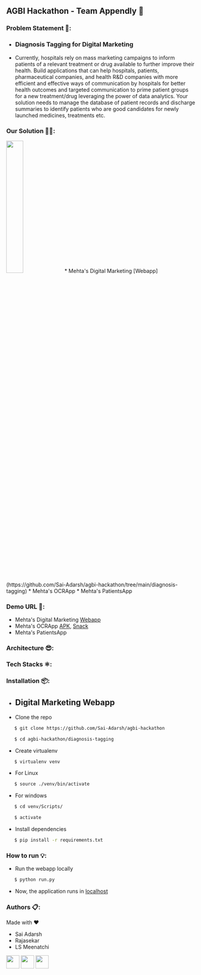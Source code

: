 ## AGBI Hackathon - Team Appendly 🚀

### Problem Statement 🤔:
* ### Diagnosis Tagging for Digital Marketing
* Currently, hospitals rely on mass marketing campaigns to inform patients of a relevant treatment or drug available to further improve their health. Build applications that can help hospitals, patients, pharmaceutical companies, and health R&D companies with more efficient and effective ways of communication by hospitals for better health outcomes and targeted communication to prime patient groups for a new treatment/drug leveraging the power of data analytics. Your solution needs to manage the database of patient records and discharge summaries to identify patients who are good candidates for newly launched medicines, treatments etc.

### Our Solution 👨‍💻:
<img src="https://github.com/Sai-Adarsh/agbi-hackathon/blob/main/diagnosis-tagging/app/base/static/assets/img/icon.png" width="30%">
* Mehta's Digital Marketing [Webapp](https://github.com/Sai-Adarsh/agbi-hackathon/tree/main/diagnosis-tagging)
* Mehta's OCRApp
* Mehta's PatientsApp

### Demo URL 📱:
* Mehta's Digital Marketing [Webapp](https://agbihackathon.herokuapp.com/)
* Mehta's OCRApp [APK](https://github.com/Sai-Adarsh/agbi-hackathon/raw/main/ocrapp/build/mehtaocrapp.apk), [Snack](https://expo.io/@saiadarsh99/mehta-ocr)
* Mehta's PatientsApp

### Architecture 😎: 

### Tech Stacks ⚛️:

### Installation 📦:
* ## Digital Marketing Webapp
* Clone the repo
```sh
   $ git clone https://github.com/Sai-Adarsh/agbi-hackathon
```
```sh
   $ cd agbi-hackathon/diagnosis-tagging
```
* Create virtualenv
```sh
   $ virtualenv venv
```
* For Linux
```sh
   $ source ./venv/bin/activate
```
* For windows
```sh
   $ cd venv/Scripts/
```
```sh
   $ activate
```
* Install dependencies
```sh
   $ pip install -r requirements.txt
```
### How to run 💡:
* Run the webapp locally
```sh
   $ python run.py
```
* Now, the application runs in [localhost](http://127.0.0.1:5000/)

### Authors 📋:
<p> Made with ❤</p>

* Sai Adarsh
* Rajasekar
* LS Meenatchi

[<img src="https://image.flaticon.com/icons/svg/185/185961.svg" width="35" padding="10">](https://twitter.com/ad6rsh)
[<img src="https://image.flaticon.com/icons/svg/185/185964.svg" width="35" padding="10">](https://www.linkedin.com/feed/)
[<img src="https://image.flaticon.com/icons/svg/185/185981.svg" width="35" padding="10">](https://www.facebook.com/saiadarsh99)
